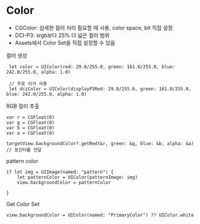 # Color
- CGColor: 섬세한 컬러 처리 필요할 때 사용, color space, bit 직접 설정
- DCI-P3: srgb보다 25% 더 넓은 컬러 범위
- Assets에서 Color Set을 직접 설정할 수 있음

컬러 생성
```
 let color = UIColor(red: 29.0/255.0, green: 161.0/255.0, blue: 242.0/255.0, alpha: 1.0)

 // 주로 이거 사용
 let dciColor = UIColor(displayP3Red: 29.0/255.0, green: 161.0/255.0, blue: 242.0/255.0, alpha: 1.0)
```

RGB 컬러 추출
```
var r = CGFloat(0)
var g = CGFloat(0)
var b = CGFloat(0)
var a = CGFloat(0)
        
targetView.backgroundColor?.getRed(&r, green: &g, blue: &b, alpha: &a) // 포인터를 전달
```

pattern color
```
if let img = UIImage(named: "pattern") {
    let patternColor = UIColor(patternImage: img)
    view.backgroundColor = patternColor
            
}
```

Get Color Set
```
view.backgroundColor = UIColor(named: "PrimaryColor") ?? UIColor.white
```